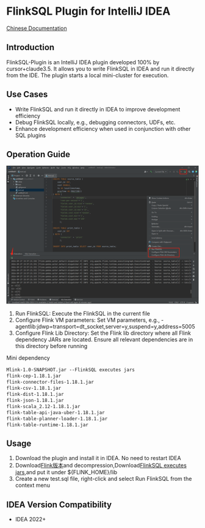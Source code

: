 # FlinkSQL Plugin for IntelliJ IDEA

[Chinese Documentation](README_CN.md)

## Introduction
FlinkSQL-Plugin is an IntelliJ IDEA plugin developed 100% by cursor+claude3.5. It allows you to write FlinkSQL in IDEA and run it directly from the IDE. The plugin starts a local mini-cluster for execution.

## Use Cases
- Write FlinkSQL and run it directly in IDEA to improve development efficiency
- Debug FlinkSQL locally, e.g., debugging connectors, UDFs, etc.
- Enhance development efficiency when used in conjunction with other SQL plugins

## Operation Guide
![As shown in Figure 1](./doc/1.png)
1. Run FlinkSQL: Execute the FlinkSQL in the current file
2. Configure Flink VM parameters: Set VM parameters, e.g., -agentlib:jdwp=transport=dt_socket,server=y,suspend=y,address=5005
3. Configure Flink Lib Directory: Set the Flink lib directory where all Flink dependency JARs are located. Ensure all relevant dependencies are in this directory before running

Mini dependency
```
Mlink-1.0-SNAPSHOT.jar --FlinkSQL executes jars
flink-cep-1.18.1.jar
flink-connector-files-1.18.1.jar
flink-csv-1.18.1.jar
flink-dist-1.18.1.jar
flink-json-1.18.1.jar
flink-scala_2.12-1.18.1.jar
flink-table-api-java-uber-1.18.1.jar
flink-table-planner-loader-1.18.1.jar
flink-table-runtime-1.18.1.jar
```

## Usage
1. Download the plugin and install it in IDEA. No need to restart IDEA
2. Download[Flink版本](https://flink.apache.org/downloads/)and decompression,Download[FlinkSQL executes jars](https://github.com/MOBIN-F/FlinkSQL-Plugin/releases/download/untagged-4500c7d0b0edb9d14aec/Mlink-1.0-SNAPSHOT.jar),and put it under ${FLINK_HOME}/lib
3. Create a new test.sql file, right-click and select Run FlinkSQL from the context menu

## IDEA Version Compatibility
- IDEA 2022+